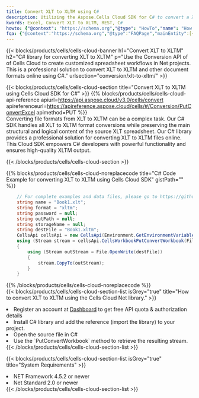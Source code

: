 ```yaml
---
title: Convert XLT to XLTM using C# 
description: Utilizing the Aspose.Cells Cloud SDK for C# to convert a XLT format file to a XLTM format file. 
kwords: Excel, Convert XLT to XLTM, REST, C#
howto: {"@context": "https://schema.org","@type": "HowTo","name": "How to convert XLT to XLTM using the Cells Cloud Net library.","description": "How to convert XLT to XLTM using the Cells Cloud Net library.","image": {"@type": "ImageObject"},"url": "/net/conversion/xlt-to-xltm/","step": [{ "@type": "HowToStep","name": "How to convert XLT to XLTM using the Cells Cloud Net library. step 1", "image": {"@type": "ImageObject",},"url": "/net/conversion/xlt-to-xltm/","text": "Register an account at <a href='https://dashboard.aspose.cloud/'>Dashboard</a> to get free API quota & authorization details",},{ "@type": "HowToStep","name": "How to convert XLT to XLTM using the Cells Cloud Net library. step 1", "image": {"@type": "ImageObject",},"url": "/net/conversion/xlt-to-xltm/","text": "Install C# library and add the reference (import the library) to your project.",},{ "@type": "HowToStep","name": "How to convert XLT to XLTM using the Cells Cloud Net library. step 1", "image": {"@type": "ImageObject",},"url": "/net/conversion/xlt-to-xltm/","text": "Open the source file in C#",},{ "@type": "HowToStep","name": "How to convert XLT to XLTM using the Cells Cloud Net library. step 1", "image": {"@type": "ImageObject",},"url": "/net/conversion/xlt-to-xltm/","text": "Use the `PutConvertWorkbook` method to retrieve the resulting stream.",}, ],"supply": {"@type": "HowToSupply","name": "document"},"tool": [{"@type": "HowToTool","name": "Visual Studio, Visual Studio Code, Rider "},{"@type": "HowToTool","name": "Aspose Cells"}],"totalTime": "PT6M"}
fqa: {"@context":"https://schema.org","@type":"FAQPage","mainEntity":[{"@type":"Question","name":"Why convert file formats in C# using REST API?","acceptedAnswer":{"@type":"Answer","text":"Documents are encoded in many ways, and some files may be incompatible with the software you use. To open and read such files, just convert them to appropriate file formats.<br/><ol><li>Install .NET SDK and add the reference (import the library) to your project.</li><li>Open the source file in C# using REST API.</li><li>Call the PutConvertWorkbookRequest() method, passing an output filename with required extension.</li><li>Get the result of conversion as a separate file.</li></ol>"}},{"@type":"Question","name":"What file formats can I convert with your C# library?","acceptedAnswer":{"@type":"Answer","text":"We support a variety of file formats for conversion using .NET library, including XLSX, Excel, xls , PDF, CSV, HTML, Markdown, XML, PNG, JPG, TIFF, Json, TXT and many more."}},{"@type":"Question","name":"What is the maximum allowed file size for conversion using this .NET library?","acceptedAnswer":{"@type":"Answer","text":"There are no file size limits for format conversions using .NET library."}}]}
---
```



{{< blocks/products/cells/cells-cloud-banner h1="Convert XLT to XLTM" h2="C# library for converting XLT to XLTM" p="Use the Conversion API of of Cells Cloud to create customized spreadsheet workflows in Net projects. This is a professional solution to convert XLT to XLTM and other document formats online using C#." urlsection="conversion/xlt-to-xltm/" >}}

{{< blocks/products/cells/cells-cloud-section  title="Convert XLT to XLTM using Cells Cloud SDK for C#" >}}
{{% blocks/products/cells/cells-cloud-api-reference  apiurl=https://api.aspose.cloud/v3.0/cells/convert  apireferenceurl=https://apireference.aspose.cloud/cells/#/Conversion/PutConvertExcel  apimethod=PUT %}}
<br/>
Converting file formats from XLT to XLTM can be a complex task. Our C# SDK handles all XLT to XLTM format conversions while preserving the main structural and logical content of the source XLT spreadsheet. Our C# library provides a professional solution for converting XLT to XLTM files online. This Cloud SDK empowers C# developers with powerful functionality and ensures high-quality XLTM output.

{{< /blocks/products/cells/cells-cloud-section >}}

{{% blocks/products/cells/cells-cloud-noreplacecode title="C# Code Example for converting XLT to XLTM using Cells Cloud SDK" gistPath="" %}}
 
```cs
    // For complete examples and data files, please go to https://github.com/aspose-cells-cloud/aspose-cells-cloud-dotnet/
    string name = "Book1.xlt";
    string format = "xltm";
    string password = null;
    string outPath = null;
    string storageName = null;
    string destFile = "Book1.xltm";
    CellsApi cellsApi = new CellsApi(Environment.GetEnvironmentVariable("ProductClientId"), Environment.GetEnvironmentVariable("ProductClientSecret"));
    using (Stream stream = cellsApi.CellsWorkbookPutConvertWorkbook(File.OpenRead(name), format, password, outPath, storageName))
    {
        using (Stream outStream = File.OpenWrite(destFile))
        {
            stream.CopyTo(outStream);
        }
    }
```
 
{{% /blocks/products/cells/cells-cloud-noreplacecode  %}}
<br/>
{{< blocks/products/cells/cells-cloud-section-list isGrey="true"  title="How to convert XLT to XLTM using the Cells Cloud Net library." >}}
<li>Register an account at <a href="https://dashboard.aspose.cloud/">Dashboard</a> to get free API quota & authorization details</li>
<li>Install C# library and add the reference (import the library) to your project.</li>
<li>Open the source file in C#</li>
<li>Use the `PutConvertWorkbook` method to retrieve the resulting stream.</li>
{{< /blocks/products/cells/cells-cloud-section-list >}}

{{< blocks/products/cells/cells-cloud-section-list isGrey="true"  title="System Requirements" >}}
<li>NET Framework 4.5.2 or newer</li>
<li>Net Standard 2.0 or newer</li>
{{< /blocks/products/cells/cells-cloud-section-list >}}
